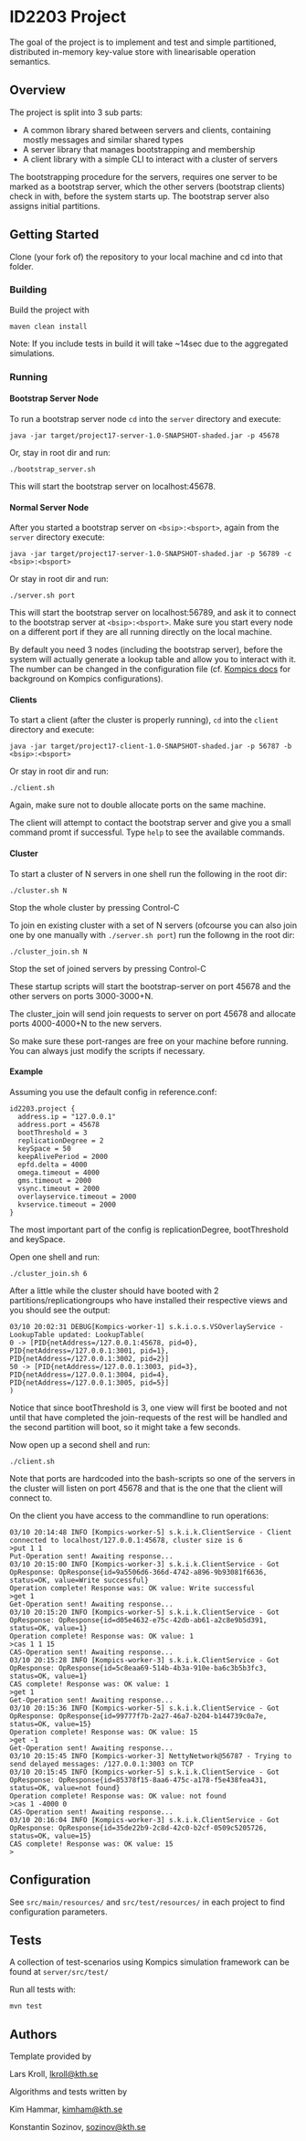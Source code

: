 # ID2203 Project

The goal of the project is to implement and test and simple partitioned, distributed in-memory key-value store with linearisable operation semantics.

## Overview

The project is split into 3 sub parts:

- A common library shared between servers and clients, containing mostly messages and similar shared types
- A server library that manages bootstrapping and membership
- A client library with a simple CLI to interact with a cluster of servers

The bootstrapping procedure for the servers, requires one server to be marked as a bootstrap server, which the other servers (bootstrap clients) check in with, before the system starts up. The bootstrap server also assigns initial partitions.

## Getting Started

Clone (your fork of) the repository to your local machine and cd into that folder.

### Building
Build the project with

```
maven clean install
```

Note: If you include tests in build it will take ~14sec due to the aggregated simulations.

### Running

#### Bootstrap Server Node

To run a bootstrap server node `cd` into the `server` directory and execute:

```
java -jar target/project17-server-1.0-SNAPSHOT-shaded.jar -p 45678
```

Or, stay in root dir and run:

```
./bootstrap_server.sh
```

This will start the bootstrap server on localhost:45678.

#### Normal Server Node
After you started a bootstrap server on `<bsip>:<bsport>`, again from the `server` directory execute:

```
java -jar target/project17-server-1.0-SNAPSHOT-shaded.jar -p 56789 -c <bsip>:<bsport>
```

Or stay in root dir and run:

```
./server.sh port
```

This will start the bootstrap server on localhost:56789, and ask it to connect to the bootstrap server at `<bsip>:<bsport>`.
Make sure you start every node on a different port if they are all running directly on the local machine.

By default you need 3 nodes (including the bootstrap server), before the system will actually generate a lookup table and allow you to interact with it.
The number can be changed in the configuration file (cf. [Kompics docs](http://kompics.sics.se/current/tutorial/networking/basic/basic.html#cleanup-config-files-classmatchers-and-assembly) for background on Kompics configurations).

#### Clients
To start a client (after the cluster is properly running), `cd` into the `client` directory and execute:

```
java -jar target/project17-client-1.0-SNAPSHOT-shaded.jar -p 56787 -b <bsip>:<bsport>
```

Or stay in root dir and run:

```
./client.sh
```

Again, make sure not to double allocate ports on the same machine.

The client will attempt to contact the bootstrap server and give you a small command promt if successful. Type `help` to see the available commands.

#### Cluster

To start a cluster of N servers in one shell run the following in the root dir:

```
./cluster.sh N
```

Stop the whole cluster by pressing Control-C

To join en existing cluster with a set of N servers (ofcourse you can also join one by one manually with `./server.sh port`) run the followng in the root dir:

```
./cluster_join.sh N
```

Stop the set of joined servers by pressing Control-C

These startup scripts will start the bootstrap-server on port 45678 and the other servers on ports 3000-3000+N. 

The cluster_join will send join requests to server on port 45678 and allocate ports 4000-4000+N to the new servers.
 
So make sure these port-ranges are free on your machine before running. You can always just modify the scripts if necessary.

#### Example

Assuming you use the default config in reference.conf:

```
id2203.project {
  address.ip = "127.0.0.1"
  address.port = 45678
  bootThreshold = 3
  replicationDegree = 2
  keySpace = 50
  keepAlivePeriod = 2000
  epfd.delta = 4000
  omega.timeout = 4000
  gms.timeout = 2000
  vsync.timeout = 2000
  overlayservice.timeout = 2000
  kvservice.timeout = 2000
}
```

The most important part of the config is replicationDegree, bootThreshold and keySpace. 

Open one shell and run:

```
./cluster_join.sh 6
```

After a little while the cluster should have booted with 2 partitions/replicationgroups who have installed their respective views
and you should see the output:

```
03/10 20:02:31 DEBUG[Kompics-worker-1] s.k.i.o.s.VSOverlayService - LookupTable updated: LookupTable(
0 -> [PID{netAddress=/127.0.0.1:45678, pid=0}, PID{netAddress=/127.0.0.1:3001, pid=1}, PID{netAddress=/127.0.0.1:3002, pid=2}]
50 -> [PID{netAddress=/127.0.0.1:3003, pid=3}, PID{netAddress=/127.0.0.1:3004, pid=4}, PID{netAddress=/127.0.0.1:3005, pid=5}]
)
```

Notice that since bootThreshold is 3, one view will first be booted and not until that have completed the join-requests of the rest will be handled and the second partition will boot, so it might take a few seconds.

Now open up a second shell and run:

```
./client.sh
```

Note that ports are hardcoded into the bash-scripts so one of the servers in the cluster will listen on port 45678 and that is the one that the client will connect to.

On the client you have access to the commandline to run operations:

```
03/10 20:14:48 INFO [Kompics-worker-5] s.k.i.k.ClientService - Client connected to localhost/127.0.0.1:45678, cluster size is 6
>put 1 1
Put-Operation sent! Awaiting response...
03/10 20:15:00 INFO [Kompics-worker-3] s.k.i.k.ClientService - Got OpResponse: OpResponse{id=9a5506d6-366d-4742-a896-9b93081f6636, status=OK, value=Write successful}
Operation complete! Response was: OK value: Write successful
>get 1 
Get-Operation sent! Awaiting response...
03/10 20:15:20 INFO [Kompics-worker-5] s.k.i.k.ClientService - Got OpResponse: OpResponse{id=d05e4632-e75c-42db-ab61-a2c8e9b5d391, status=OK, value=1}
Operation complete! Response was: OK value: 1
>cas 1 1 15
CAS-Operation sent! Awaiting response...
03/10 20:15:28 INFO [Kompics-worker-3] s.k.i.k.ClientService - Got OpResponse: OpResponse{id=5c8eaa69-514b-4b3a-910e-ba6c3b5b3fc3, status=OK, value=1}
CAS complete! Response was: OK value: 1
>get 1
Get-Operation sent! Awaiting response...
03/10 20:15:36 INFO [Kompics-worker-5] s.k.i.k.ClientService - Got OpResponse: OpResponse{id=99777f7b-2a27-46a7-b204-b144739c0a7e, status=OK, value=15}
Operation complete! Response was: OK value: 15
>get -1
Get-Operation sent! Awaiting response...
03/10 20:15:45 INFO [Kompics-worker-3] NettyNetwork@56787 - Trying to send delayed messages: /127.0.0.1:3003 on TCP
03/10 20:15:45 INFO [Kompics-worker-5] s.k.i.k.ClientService - Got OpResponse: OpResponse{id=85378f15-8aa6-475c-a178-f5e438fea431, status=OK, value=not found}
Operation complete! Response was: OK value: not found
>cas 1 -4000 0
CAS-Operation sent! Awaiting response...
03/10 20:16:04 INFO [Kompics-worker-3] s.k.i.k.ClientService - Got OpResponse: OpResponse{id=35de22b9-2c8d-42c0-b2cf-0509c5205726, status=OK, value=15}
CAS complete! Response was: OK value: 15
>
```

## Configuration

See `src/main/resources/` and `src/test/resources/` in each project to find configuration parameters.


## Tests

A collection of test-scenarios using Kompics simulation framework can be found at `server/src/test/`

Run all tests with:

```
mvn test
```
## Authors

Template provided by 

Lars Kroll, lkroll@kth.se

Algorithms and tests written by

Kim Hammar, kimham@kth.se

Konstantin Sozinov, sozinov@kth.se


